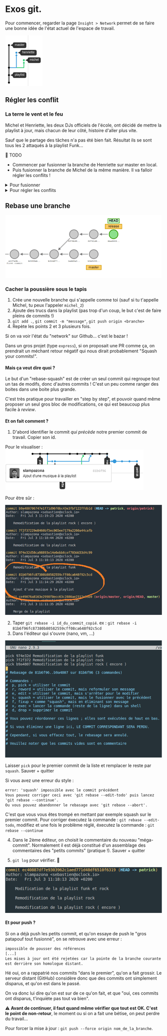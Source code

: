 # Exos git.

Pour commencer, regarder la page `Insight > Network` permet de se faire une bonne idée de l'état actuel de l'espace de travail.

![Network](docs/network_git.png)

## Régler les conflit

### La terre le vent et le feu

Michel et Henriette, les deux DJs officiels de l'école, ont décidé de mettre la playlist à jour, mais chacun de leur côté, histoire d'aller plus vite.

Sauf que le partage des tâches n'a pas été bien fait. Résultat ils se sont tous les 2 attaqués à la playlist Funk...

:memo: TODO
- Commencer par fusionner la branche de Henriette sur master en local.
- Puis fusionner la branche de Michel de la même manière. Il va falloir régler les conflits !


<details>
<summary>Pour fusionner</summary>

:warning: Toujours s'assurer, avec `git status`, d'être placé sur la branche qui "reçoit" le code.

1 solution, 3 syntaxes : 
- La classique : 
  1. Rappatrier la branche distante en local `git fetch origin henriette:henriette`
  2. Récupérer les changements `git pull . henriette`
- La raccourcie :
  1. Récupérer directement les changements depuis la branche distante `git pull origin henriette`
- La raccourcie plus propre :
  1. Rappatrier la branche en local PUIS récupérer les changements `git merge origin/henriette`

</details>
<details>
<summary>Pour régler les conflits</summary>

Si vous avez ce style de message : 

```
Fusion automatique de playlist.md
CONFLIT (contenu) : Conflit de fusion dans playlist.md
La fusion automatique a échoué ; réglez les conflits et validez le résultat.
```

C'est que vous avez un conflit à régler, en gros la branche où vous êtes actuellement et la branche que vous tentez de merger, on fait une modification au même endroit sur le même fichier. Git ne sachant pas laquelle des 2 modification il faut garder, il vous demande donc de choisir.

Si on fait un git status, on a l'inventaire de ce qui a été modifié des 2 cotés

```
Vous avez des chemins non fusionnés.
  (réglez les conflits puis lancez "git commit")
  (utilisez "git merge --abort" pour annuler la fusion)

Chemins non fusionnés :
  (utilisez "git add <fichier>..." pour marquer comme résolu)

        modifié des deux côtés :  playlist.md

aucune modification n'a été ajoutée à la validation (utilisez "git add" ou "git commit -a")
```

Ici on voit `modifié des deux côtés :  playlist.md` , il faut donc aller voir ce fichier et la on s'appercoit de ceci : 

![Network](docs/conflict_resolving.png)

On s'appercoit que la branche précédemment mergée ( celle d'henriette ) avait dit que `Earth, Wind & Fire - September` était du Disco, et on voit que Michel a mis la même chanson mais en disant que c'était du Funk.

Un choix s'offre à nous, sachant que `Earth, Wind & Fire - September` c'est clairement pas du disco, on va garder la version de Michou ! Du coups on modifie le fichier : 

```
<<<<<<< HEAD
|[Earth, Wind & Fire - September](https://www.youtube.com/watch?v=Gs069dndIYk)| Disco |
=======
|[Earth, Wind & Fire - September](https://www.youtube.com/watch?v=Gs069dndIYk)| Funk |
>>>>>>> michel
```
Devient alors :
```
|[Earth, Wind & Fire - September](https://www.youtube.com/watch?v=Gs069dndIYk)| Funk |
```

On supprime les caractères chelou, ainsi que la version qui ne nous intéresse pas.

Puis on fait un `git add .` pour suivre la modification de résolution de conflit, on commit `git commit -m "Merge de michel dans master"` et enfin on peut push si on le veut `git push origin master`

</details>


## Rebase une branche

![Network](docs/gitrebase.gif)

### Cacher la poussière sous le tapis

1. Crée une nouvelle branche qui s'appelle comme toi (sauf si tu t'appelle Michel, tu peux l'appeler `michel_2`)
2. Ajoute des trucs dans la playlist (pas trop d'un coup, le but c'est de faire pleins de commits !)
3. `git add .`, `git commit -m "message"`, `git push origin <branche>`
4. Repète les points 2 et 3 plusieurs fois.

Si on va voir l'état du "network" sur Github... c'est le bazar !

Dans un gros projet (type `express`), si on proposait une PR comme ça, on prendrait un méchant retour négatif qui nous dirait probablement "Squash your commits!".  

#### Mais ça veut dire quoi ?

Le but d'un "rebase-squash" est de créer un seul commit qui regroupe tout un tas de modifs, donc d'autres commits ! C'est un peu comme ranger des boites dans une boite plus grande.

C'est très pratique pour travailler en "step by step", et pouvoir quand même proposer un seul gros bloc de modifications, ce qui est beaucoup plus facile à _review_.

#### Et on fait comment ?

1. D'abord identifier le commit _qui précède_ notre premier commit de travail. Copier son id.  

Pour le visualiser : 
![Commit find id](docs/commit_find_id.png)

Pour être sûr : 

![Git log](docs/git_log.png)

2. Taper `git rebase -i id_du_commit_copié`.
   ex : `git rebase -i 81b6f96fc87380b80582559cff08ca648f92c5cd`
3. Dans l'éditeur qui s'ouvre (nano, vm, ...)

![Git rebase -i](docs/gitrebase-i.png)

Laisser `pick` pour le premier commit de la liste et remplacer le reste par `squash`. Sauver + quitter  

Si vous avez une erreur du style : 
```
error: 'squash' impossible avec le commit précédent
Vous pouvez corriger ceci avec 'git rebase --edit-todo' puis lancez 'git rebase --continue'.
Ou vous pouvez abandonner le rebasage avec 'git rebase --abort'.
```
C'est que vous vous êtes trompé en mettant par exemple squash sur le premier commit.
Pour corriger éxecutez la commande : `git rebase --edit-todo`, modifiez et une fois le problème réglé, éxecutez la commande : `git rebase --continue`

4. Dans le 2ème éditeur, on choisit le commentaire du nouveau "méga-commit". Normalement il est déjà constitué d'un assemblage des commentaires des "petits commits" (pratique !). Sauver + quitter  

5. `git log` pour vérifier. :tada:

![Git rebase log](docs/gitrebaselog.png)

#### Et pour push ?

Si on a déjà push les petits commit, et qu'on essaye de push le "gros patapouf tout fusionné", on se retrouve avec une erreur :
```
impossible de pousser des références
[...]
Les mises à jour ont été rejetées car la pointe de la branche courante est derrière son homologue distant.
```

Hé oui, on a rappatrié nos commits "dans le premier", qu'on a fait grossir. Le serveur distant (GitHub) considère donc que des commits ont simplement disparus, et qu'on est dans le passé.

On va donc lui dire qu'on est sur de ce qu'on fait, et que "oui, ces commits ont disparus, t'inquiète pas tout va bien".

:warning: **Avant de continuer, il faut quand même vérifier que tout est OK. C'est le point de non-retour**, le moment ou si on a fait une bétise, on peut perdre du travail...

Pour forcer la mise à jour : `git push --force origin nom_de_la_branche`.

